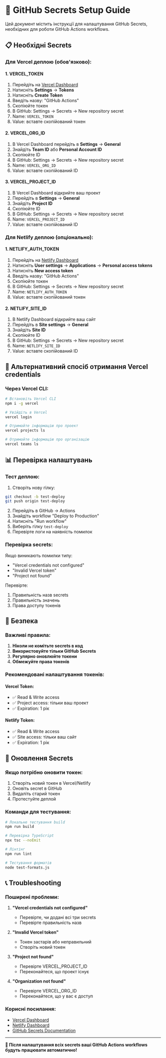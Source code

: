 # 🔐 GitHub Secrets Setup Guide

Цей документ містить інструкції для налаштування GitHub Secrets, необхідних для роботи GitHub Actions workflows.

## 📋 Необхідні Secrets

### Для Vercel деплою (обов'язково):

#### 1. VERCEL_TOKEN
1. Перейдіть на [Vercel Dashboard](https://vercel.com/dashboard)
2. Натисніть **Settings** → **Tokens**
3. Натисніть **Create Token**
4. Введіть назву: "GitHub Actions"
5. Скопіюйте токен
6. В GitHub: Settings → Secrets → New repository secret
7. Name: `VERCEL_TOKEN`
8. Value: вставте скопійований токен

#### 2. VERCEL_ORG_ID
1. В Vercel Dashboard перейдіть в **Settings** → **General**
2. Знайдіть **Team ID** або **Personal Account ID**
3. Скопіюйте ID
4. В GitHub: Settings → Secrets → New repository secret
5. Name: `VERCEL_ORG_ID`
6. Value: вставте скопійований ID

#### 3. VERCEL_PROJECT_ID
1. В Vercel Dashboard відкрийте ваш проект
2. Перейдіть в **Settings** → **General**
3. Знайдіть **Project ID**
4. Скопіюйте ID
5. В GitHub: Settings → Secrets → New repository secret
6. Name: `VERCEL_PROJECT_ID`
7. Value: вставте скопійований ID

### Для Netlify деплою (опціонально):

#### 1. NETLIFY_AUTH_TOKEN
1. Перейдіть на [Netlify Dashboard](https://app.netlify.com/)
2. Натисніть **User settings** → **Applications** → **Personal access tokens**
3. Натисніть **New access token**
4. Введіть назву: "GitHub Actions"
5. Скопіюйте токен
6. В GitHub: Settings → Secrets → New repository secret
7. Name: `NETLIFY_AUTH_TOKEN`
8. Value: вставте скопійований токен

#### 2. NETLIFY_SITE_ID
1. В Netlify Dashboard відкрийте ваш сайт
2. Перейдіть в **Site settings** → **General**
3. Знайдіть **Site ID**
4. Скопіюйте ID
5. В GitHub: Settings → Secrets → New repository secret
6. Name: `NETLIFY_SITE_ID`
7. Value: вставте скопійований ID

## 🔧 Альтернативний спосіб отримання Vercel credentials

### Через Vercel CLI:

```bash
# Встановіть Vercel CLI
npm i -g vercel

# Увійдіть в Vercel
vercel login

# Отримайте інформацію про проект
vercel projects ls

# Отримайте інформацію про організацію
vercel teams ls
```

## 📊 Перевірка налаштувань

### Тест деплою:

1. Створіть нову гілку:
```bash
git checkout -b test-deploy
git push origin test-deploy
```

2. Перейдіть в GitHub → Actions
3. Знайдіть workflow "Deploy to Production"
4. Натисніть "Run workflow"
5. Виберіть гілку `test-deploy`
6. Перевірте логи на наявність помилок

### Перевірка secrets:

Якщо виникають помилки типу:
- "Vercel credentials not configured"
- "Invalid Vercel token"
- "Project not found"

Перевірте:
1. Правильність назв secrets
2. Правильність значень
3. Права доступу токенів

## 🚨 Безпека

### Важливі правила:

1. **Ніколи не комітьте secrets в код**
2. **Використовуйте тільки GitHub Secrets**
3. **Регулярно оновлюйте токени**
4. **Обмежуйте права токенів**

### Рекомендовані налаштування токенів:

#### Vercel Token:
- ✅ Read & Write access
- ✅ Project access: тільки ваш проект
- ✅ Expiration: 1 рік

#### Netlify Token:
- ✅ Read & Write access
- ✅ Site access: тільки ваш сайт
- ✅ Expiration: 1 рік

## 🔄 Оновлення Secrets

### Якщо потрібно оновити токен:

1. Створіть новий токен в Vercel/Netlify
2. Оновіть secret в GitHub
3. Видаліть старий токен
4. Протестуйте деплой

### Команди для тестування:

```bash
# Локальне тестування build
npm run build

# Перевірка TypeScript
npx tsc --noEmit

# Лінтінг
npm run lint

# Тестування форматів
node test-formats.js
```

## 📞 Troubleshooting

### Поширені проблеми:

1. **"Vercel credentials not configured"**
   - Перевірте, чи додані всі три secrets
   - Перевірте правильність назв

2. **"Invalid Vercel token"**
   - Токен застарів або неправильний
   - Створіть новий токен

3. **"Project not found"**
   - Перевірте VERCEL_PROJECT_ID
   - Переконайтеся, що проект існує

4. **"Organization not found"**
   - Перевірте VERCEL_ORG_ID
   - Переконайтеся, що у вас є доступ

### Корисні посилання:

- [Vercel Dashboard](https://vercel.com/dashboard)
- [Netlify Dashboard](https://app.netlify.com/)
- [GitHub Secrets Documentation](https://docs.github.com/en/actions/security-guides/encrypted-secrets)

---

**🔐 Після налаштування всіх secrets ваші GitHub Actions workflows будуть працювати автоматично!**
